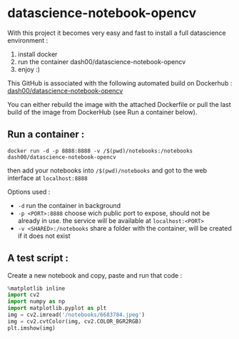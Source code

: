 # datascience-notebook-opencv

With this project it becomes very easy and fast to install a full datascience environment : 

1. install docker
2. run the container dash00/datascience-notebook-opencv
3. enjoy :)

This GitHub is associated with the following automated build on Dockerhub : [dash00/datascience-notebook-opencv](https://hub.docker.com/r/dash00/datascience-notebook-opencv/)

You can either rebuild the image with the attached Dockerfile or pull the last build of the image from DockerHub (see Run a container below).

## Run a container : 

```
docker run -d -p 8888:8888 -v /$(pwd)/notebooks:/notebooks dash00/datascience-notebook-opencv
```
then add your notebooks into `/$(pwd)/notebooks` and got to the web interface at `localhost:8888` 

Options used : 
- `-d` run the container in background
- `-p <PORT>:8888` choose wich public port to expose, <PORT> should not be already in use. the service will be available at `localhost:<PORT>`
- `-v <SHARED>:/notebooks` share a folder with the container, <SHARED> will be created if it does not exist

## A test script : 

Create a new notebook and copy, paste and run that code :

```python
%matplotlib inline
import cv2
import numpy as np
import matplotlib.pyplot as plt
img = cv2.imread('/notebooks/6683784.jpeg')
img = cv2.cvtColor(img, cv2.COLOR_BGR2RGB)
plt.imshow(img)
```
